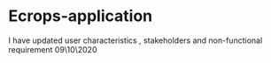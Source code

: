 # Ecrops-application
I have updated user characteristics , stakeholders and non-functional requirement 09\10\2020

